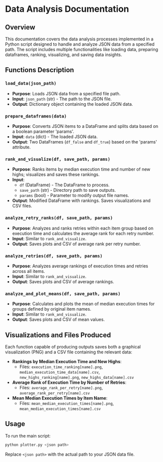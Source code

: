 
# Data Analysis Documentation

## Overview
This documentation covers the data analysis processes implemented in a Python script designed to handle and analyze JSON data from a specified path. The script includes multiple functionalities like loading data, preparing dataframes, ranking, visualizing, and saving data insights.

## Functions Description

### `load_data(json_path)`
- **Purpose**: Loads JSON data from a specified file path.
- **Input**: `json_path` (str) - The path to the JSON file.
- **Output**: Dictionary object containing the loaded JSON data.

### `prepare_dataframes(data)`
- **Purpose**: Converts JSON items to a DataFrame and splits data based on a boolean parameter 'params'.
- **Input**: `data` (dict) - The loaded JSON data.
- **Output**: Two DataFrames (`df_false` and `df_true`) based on the 'params' attribute.

### `rank_and_visualize(df, save_path, params)`
- **Purpose**: Ranks items by median execution time and number of new highs; visualizes and saves these rankings.
- **Input**: 
  - `df` (DataFrame) - The DataFrame to process.
  - `save_path` (str) - Directory path to save outputs.
  - `params` (bool) - Parameter to modify output file names.
- **Output**: Modified DataFrame with rankings. Saves visualizations and CSV files.

### `analyze_retry_ranks(df, save_path, params)`
- **Purpose**: Analyzes and ranks retries within each item group based on execution time and calculates the average rank for each retry number.
- **Input**: Similar to `rank_and_visualize`.
- **Output**: Saves plots and CSV of average rank per retry number.

### `analyze_retries(df, save_path, params)`
- **Purpose**: Analyzes average rankings of execution times and retries across all items.
- **Input**: Similar to `rank_and_visualize`.
- **Output**: Saves plots and CSV of average rankings.

### `analyze_and_plot_means(df, save_path, params)`
- **Purpose**: Calculates and plots the mean of median execution times for groups defined by original item names.
- **Input**: Similar to `rank_and_visualize`.
- **Output**: Saves plots and CSV of mean values.

## Visualizations and Files Produced
Each function capable of producing outputs saves both a graphical visualization (PNG) and a CSV file containing the relevant data:
- **Rankings by Median Execution Time and New Highs**:
  - Files: `execution_time_ranking[name].png`, `median_execution_time_data[name].csv`, `new_highs_ranking[name].png`, `new_highs_data[name].csv`
- **Average Rank of Execution Time by Number of Retries**:
  - Files: `average_rank_per_retry[name].png`, `average_rank_per_retry[name].csv`
- **Mean Median Execution Times by Item Name**:
  - Files: `mean_median_execution_times[name].png`, `mean_median_execution_times[name].csv`

## Usage
To run the main script:
```bash
python plotter.py <json path>
```
Replace `<json path>` with the actual path to your JSON data file.